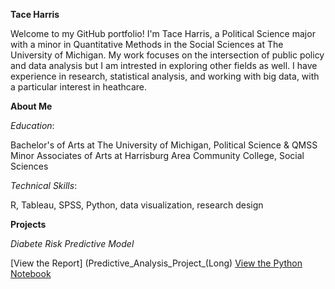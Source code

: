 **Tace Harris** 

Welcome to my GitHub portfolio! I'm Tace Harris, a Political Science major with a minor in Quantitative Methods in the Social Sciences at The University of Michigan. My work focuses on the intersection of public policy and data analysis but I am intrested in exploring other fields as well. I have experience in research, statistical analysis, and working with big data, with a particular interest in heathcare.

**About Me**

*Education*: 

Bachelor's of Arts at The University of Michigan, Political Science & QMSS Minor
Associates of Arts at Harrisburg Area Community College, Social Sciences

*Technical Skills*: 

R, Tableau, SPSS, Python, data visualization, research design

**Projects**

*Diabete Risk Predictive Model*

[View the Report] (Predictive_Analysis_Project_(Long)
[View the Python Notebook](./Diabetes_Risk_Predictive_Model.ipynb)
